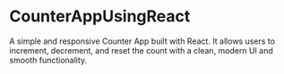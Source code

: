 # CounterAppUsingReact
A simple and responsive Counter App built with React. It allows users to increment, decrement, and reset the count with a clean, modern UI and smooth functionality.
